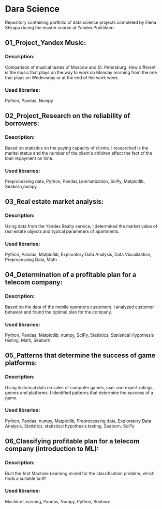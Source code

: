 # Dara Science
Repository containing portfolio of data science projects completed by Elena Shkapa during the master course at Yandex.Praktikum:

## 01_Project_Yandex Music:
### Description: 
Comparison of musical tastes of Moscow and St. Petersburg. How different is the music that plays on the way to work on Monday morning from the one that plays on Wednesday or at the end of the work week.	
### Used libraries:
Python, Pandas, Numpy


## 02_Project_Research on the reliability of borrowers:
### Description: 
Based on statistics on the paying capacity of clients. I researched is the marital status and the number of the client's children affect the fact of the loan repayment on time.
### Used libraries:
Preprocessing data, Python, Pandas,Lemmatization, SciPy, Matplotlib, Seaborn,numpy


## 03_Real estate market analysis:
### Description: 
Using data from the Yandex.Realty service, i determined the market value of real estate objects and typical parameters of apartments.
### Used libraries:
Python, Pandas, Matplotlib, Exploratory Data Analysis, Data Visualization, Preprocessing Data, Math


## 04_Determination of a profitable plan for a telecom company:
### Description: 
Based on the data of the mobile operators customers, i analyzed customer behavior and found the optimal plan for the company.
### Used libraries:
Python, Pandas, Matplotlib, numpy, SciPy, Statistics, Statistical Hypothesis testing, Math, Seaborn


## 05_Patterns that determine the success of game platforms:
### Description: 
Using historical data on sales of computer games, user and expert ratings, genres and platforms. I identified patterns that determine the success of a game.
### Used libraries:
Python, Pandas, numpy, Matplotlib, Preprocessing data, Exploratory Data Analysis, Statistics, statistical hypothesis testing, Seaborn, SciPy


## 06_Classifying profitable plan for a telecom company (introduction to ML):
### Description: 
Built the first Machine Learning model for the classification problem, which finds a suitable tariff
### Used libraries:
Machine Learning, Pandas, Numpy, Python, Seaborn



